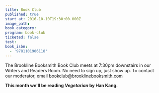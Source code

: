 ```yaml
---
title: Book Club
published: true
start_at: 2016-10-10T19:30:00.000Z
image_path:
book_category:
program: book-club
ticketed: false
test:
book_isbn:
  - '9781101906118'
---
```



The Brookline Booksmith Book Club meets at 7:30pm downstairs in our Writers and Readers Room. No need to sign up, just show up. To contact our moderator, email bookclub@brooklinebooksmith.com

**This month we'll be reading&nbsp;*Vegetarian* by Han Kang.**